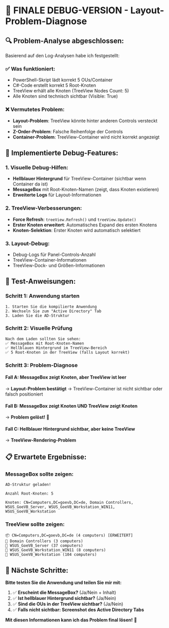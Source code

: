 # 🎯 FINALE DEBUG-VERSION - Layout-Problem-Diagnose

## 🔍 Problem-Analyse abgeschlossen:

Basierend auf den Log-Analysen habe ich festgestellt:

### ✅ **Was funktioniert:**
- PowerShell-Skript lädt korrekt 5 OUs/Container
- C#-Code erstellt korrekt 5 Root-Knoten
- TreeView erhält alle Knoten (TreeView Nodes Count: 5)
- Alle Knoten sind technisch sichtbar (Visible: True)

### ❌ **Vermutetes Problem:**
- **Layout-Problem**: TreeView könnte hinter anderen Controls versteckt sein
- **Z-Order-Problem**: Falsche Reihenfolge der Controls
- **Container-Problem**: TreeView-Container wird nicht korrekt angezeigt

## 🔧 **Implementierte Debug-Features:**

### 1. **Visuelle Debug-Hilfen:**
- **Hellblauer Hintergrund** für TreeView-Container (sichtbar wenn Container da ist)
- **MessageBox** mit Root-Knoten-Namen (zeigt, dass Knoten existieren)
- **Erweiterte Logs** für Layout-Informationen

### 2. **TreeView-Verbesserungen:**
- **Force Refresh**: `treeView.Refresh()` und `treeView.Update()`
- **Erster Knoten erweitert**: Automatisches Expand des ersten Knotens
- **Knoten-Selektion**: Erster Knoten wird automatisch selektiert

### 3. **Layout-Debug:**
- Debug-Logs für Panel-Controls-Anzahl
- TreeView-Container-Informationen
- TreeView-Dock- und Größen-Informationen

## 🧪 **Test-Anweisungen:**

### **Schritt 1: Anwendung starten**
```
1. Starten Sie die kompilierte Anwendung
2. Wechseln Sie zum "Active Directory" Tab
3. Laden Sie die AD-Struktur
```

### **Schritt 2: Visuelle Prüfung**
```
Nach dem Laden sollten Sie sehen:
✅ MessageBox mit Root-Knoten-Namen
✅ Hellblauen Hintergrund im TreeView-Bereich
✅ 5 Root-Knoten in der TreeView (falls Layout korrekt)
```

### **Schritt 3: Problem-Diagnose**

#### **Fall A: MessageBox zeigt Knoten, aber TreeView ist leer**
→ **Layout-Problem bestätigt**
→ TreeView-Container ist nicht sichtbar oder falsch positioniert

#### **Fall B: MessageBox zeigt Knoten UND TreeView zeigt Knoten**
→ **Problem gelöst!** 🎉

#### **Fall C: Hellblauer Hintergrund sichtbar, aber keine TreeView**
→ **TreeView-Rendering-Problem**

## 📋 **Erwartete Ergebnisse:**

### **MessageBox sollte zeigen:**
```
AD-Struktur geladen!

Anzahl Root-Knoten: 5

Knoten: CN=Computers,DC=goevb,DC=de, Domain Controllers, WSUS_GoeVB_Server, WSUS_GoeVB_Workstation_WIN11, WSUS_GoeVB_Workstation
```

### **TreeView sollte zeigen:**
```
📦 CN=Computers,DC=goevb,DC=de (4 computers) [ERWEITERT]
📁 Domain Controllers (3 computers)
📁 WSUS_GoeVB_Server (37 computers)
📁 WSUS_GoeVB_Workstation_WIN11 (8 computers)
📁 WSUS_GoeVB_Workstation (104 computers)
```

## 🎯 **Nächste Schritte:**

**Bitte testen Sie die Anwendung und teilen Sie mir mit:**

1. ✅ **Erscheint die MessageBox?** (Ja/Nein + Inhalt)
2. ✅ **Ist hellblauer Hintergrund sichtbar?** (Ja/Nein)
3. ✅ **Sind die OUs in der TreeView sichtbar?** (Ja/Nein)
4. ✅ **Falls nicht sichtbar: Screenshot des Active Directory Tabs**

**Mit diesen Informationen kann ich das Problem final lösen!** 🚀